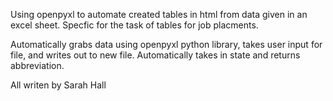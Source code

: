 Using openpyxl to automate created tables in html from data given in an excel sheet.
Specfic for the task of tables for job placments.

Automatically grabs data using openpyxl python library, takes user input for file, and writes out to new file.
Automatically takes in state and returns abbreviation.

All writen by Sarah Hall